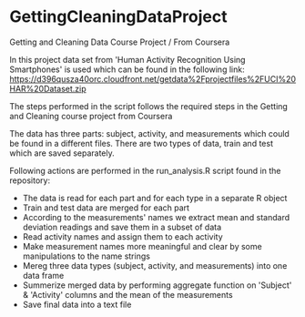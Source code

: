 GettingCleaningDataProject
==========================

Getting and Cleaning Data Course Project / From Coursera

In this project data set from 'Human Activity Recognition Using Smartphones' is used which can be found in the following link:
https://d396qusza40orc.cloudfront.net/getdata%2Fprojectfiles%2FUCI%20HAR%20Dataset.zip

The steps performed in the script follows the required steps in the Getting and Cleaning course project from Coursera

The data has three parts: subject, activity, and measurements which could be found in a different files. There are two types of data, train and test which are saved separately.

Following actions are performed in the run_analysis.R script found in the repository:

- The data is read for each part and for each type in a separate R object
- Train and test data are merged for each part
- According to the measurements' names we extract mean and standard deviation readings and save them in a subset of data
- Read activity names and assign them to each activity
- Make measurement names more meaningful and clear by some manipulations to the name strings
- Mereg three data types (subject, activity, and measurements) into one data frame
- Summerize merged data by performing aggregate function on 'Subject' & 'Activity' columns and the mean of the measurements
- Save final data into a text file


